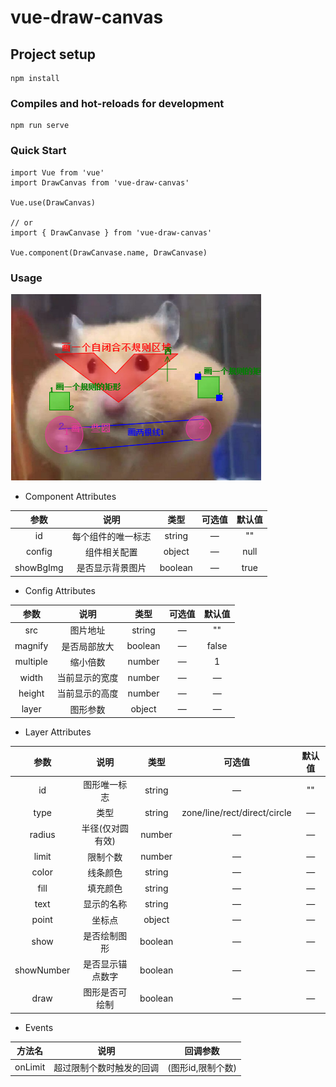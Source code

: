 # vue-draw-canvas

## Project setup
```
npm install
```

### Compiles and hot-reloads for development
```
npm run serve
```

### Quick Start
```
import Vue from 'vue'
import DrawCanvas from 'vue-draw-canvas'

Vue.use(DrawCanvas)

// or
import { DrawCanvase } from 'vue-draw-canvas'

Vue.component(DrawCanvase.name, DrawCanvase)
```
### Usage
![image](https://github.com/Chellyyy/vue-draw-canvas/blob/master/examples/assets/example.png?raw=true)  

* Component Attributes  

|参数|说明|类型|可选值|默认值|
|:---:|:---:|:---:|:---:|:---:|
|id|每个组件的唯一标志|string|—|""|
|config|组件相关配置|object|—|null|
|showBgImg|是否显示背景图片|boolean|—|true|

* Config Attributes

|参数|说明|类型|可选值|默认值|
|:---:|:---:|:---:|:---:|:---:|
|src|图片地址|string|—|""|
|magnify|是否局部放大|boolean|—|false|
|multiple|缩小倍数|number|—|1|
|width|当前显示的宽度|number|—|—|
|height|当前显示的高度|number|—|—|
|layer|图形参数|object|—|—|

* Layer Attributes

|参数|说明|类型|可选值|默认值|
|:---:|:---:|:---:|:---:|:---:|
|id|图形唯一标志|string|—|""|
|type|类型|string|zone/line/rect/direct/circle|—|
|radius|半径(仅对圆有效)|number|—|—|
|limit|限制个数|number|—|—|
|color|线条颜色|string|—|—|
|fill|填充颜色|string|—|—|
|text|显示的名称|string|—|—|
|point|坐标点|object|—|—|
|show|是否绘制图形|boolean|—|—|
|showNumber|是否显示锚点数字|boolean|—|—|
|draw|图形是否可绘制|boolean|—|—|


* Events

|方法名|说明|回调参数|
|:---:|:---:|:---:|
|onLimit|超过限制个数时触发的回调|(图形id,限制个数)|